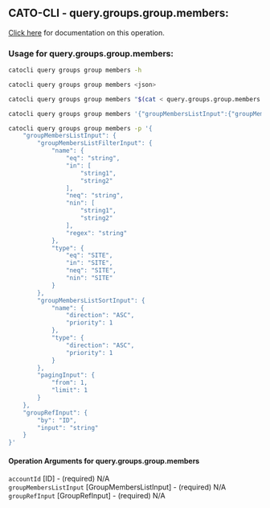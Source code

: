 
## CATO-CLI - query.groups.group.members:
[Click here](https://api.catonetworks.com/documentation/#query-query.groups.group.members) for documentation on this operation.

### Usage for query.groups.group.members:

```bash
catocli query groups group members -h

catocli query groups group members <json>

catocli query groups group members "$(cat < query.groups.group.members.json)"

catocli query groups group members '{"groupMembersListInput":{"groupMembersListFilterInput":{"name":{"eq":"string","in":["string1","string2"],"neq":"string","nin":["string1","string2"],"regex":"string"},"type":{"eq":"SITE","in":"SITE","neq":"SITE","nin":"SITE"}},"groupMembersListSortInput":{"name":{"direction":"ASC","priority":1},"type":{"direction":"ASC","priority":1}},"pagingInput":{"from":1,"limit":1}},"groupRefInput":{"by":"ID","input":"string"}}'

catocli query groups group members -p '{
    "groupMembersListInput": {
        "groupMembersListFilterInput": {
            "name": {
                "eq": "string",
                "in": [
                    "string1",
                    "string2"
                ],
                "neq": "string",
                "nin": [
                    "string1",
                    "string2"
                ],
                "regex": "string"
            },
            "type": {
                "eq": "SITE",
                "in": "SITE",
                "neq": "SITE",
                "nin": "SITE"
            }
        },
        "groupMembersListSortInput": {
            "name": {
                "direction": "ASC",
                "priority": 1
            },
            "type": {
                "direction": "ASC",
                "priority": 1
            }
        },
        "pagingInput": {
            "from": 1,
            "limit": 1
        }
    },
    "groupRefInput": {
        "by": "ID",
        "input": "string"
    }
}'
```

#### Operation Arguments for query.groups.group.members ####

`accountId` [ID] - (required) N/A    
`groupMembersListInput` [GroupMembersListInput] - (required) N/A    
`groupRefInput` [GroupRefInput] - (required) N/A    
